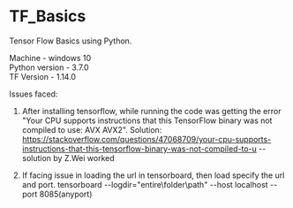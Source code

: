 # TF_Basics
Tensor Flow Basics using Python.

Machine - windows 10 <br />
Python version - 3.7.0 <br />
TF Version - 1.14.0


Issues faced: 

1. After installing tensorflow, while running the code was getting the error 
"Your CPU supports instructions that this TensorFlow binary was not compiled to use: AVX AVX2". 
Solution:  https://stackoverflow.com/questions/47068709/your-cpu-supports-instructions-that-this-tensorflow-binary-was-not-compiled-to-u -- solution by Z.Wei worked

2. If facing issue in loading the url in tensorboard, then load specify the url and port.
  tensorboard --logdir="entire\folder\path" --host localhost --port 8085(anyport)

 


